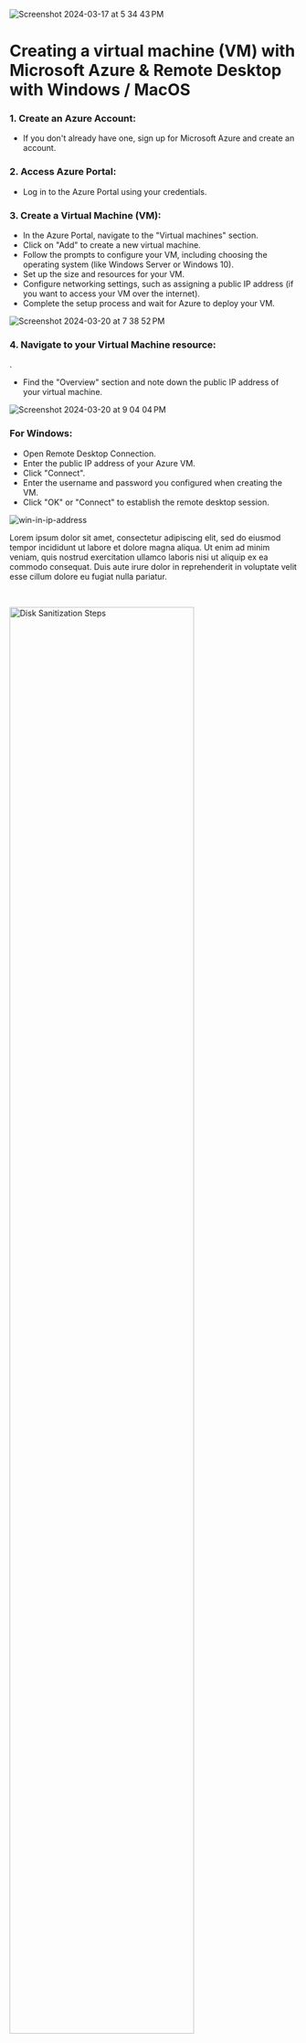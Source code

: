 ![Screenshot 2024-03-17 at 5 34 43 PM](https://github.com/G-Code6/Remote-desktop/assets/163748328/784cca91-2068-425f-9757-3ec562747d0c)

</p>

<h1> Creating a virtual machine (VM) with Microsoft Azure
& Remote Desktop with Windows / MacOS</h1>




<h3>1. Create an Azure Account:</h3> 

- If you don't already have one, sign up for Microsoft Azure and create an account.


<h3>2. Access Azure Portal: </h3>

- Log in to the Azure Portal using your credentials.

<h3>3. Create a Virtual Machine (VM):</h3>

- In the Azure Portal, navigate to the "Virtual machines" section.
- Click on "Add" to create a new virtual machine.
- Follow the prompts to configure your VM, including choosing the operating system (like Windows Server or Windows 10).
- Set up the size and resources for your VM.
- Configure networking settings, such as assigning a public IP address (if you want to access your VM over the internet).
- Complete the setup process and wait for Azure to deploy your VM.




![Screenshot 2024-03-20 at 7 38 52 PM](https://github.com/G-Code6/Remote-desktop/assets/163748328/b5d0d31c-d44a-4ff7-b6ff-cc531ae8de55)

</p>

<h3>4. Navigate to your Virtual Machine resource:</h3>. 

- Find the "Overview" section and note down the public IP address of your virtual machine.

![Screenshot 2024-03-20 at 9 04 04 PM](https://github.com/G-Code6/Remote-desktop/assets/163748328/35f5d887-b91b-4940-a4f0-7581c96cdbb7)

</p>

<h3>For Windows:</h3>

- Open Remote Desktop Connection.
- Enter the public IP address of your Azure VM.
- Click "Connect".
- Enter the username and password you configured when creating the VM.
- Click "OK" or "Connect" to establish the remote desktop session. 



![win-in-ip-address](https://github.com/G-Code6/Remote-desktop/assets/163748328/27cafef9-f733-4599-be86-838d74bbdcfa)

</p>
<p>
Lorem ipsum dolor sit amet, consectetur adipiscing elit, sed do eiusmod tempor incididunt ut labore et dolore magna aliqua. Ut enim ad minim veniam, quis nostrud exercitation ullamco laboris nisi ut aliquip ex ea commodo consequat. Duis aute irure dolor in reprehenderit in voluptate velit esse cillum dolore eu fugiat nulla pariatur.
</p>
<br />

<p>
<img src="https://i.imgur.com/DJmEXEB.png" height="80%" width="80%" alt="Disk Sanitization Steps"/>
</p>
<p>
Lorem ipsum dolor sit amet, consectetur adipiscing elit, sed do eiusmod tempor incididunt ut labore et dolore magna aliqua. Ut enim ad minim veniam, quis nostrud exercitation ullamco laboris nisi ut aliquip ex ea commodo consequat. Duis aute irure dolor in reprehenderit in voluptate velit esse cillum dolore eu fugiat nulla pariatur.
</p>
<br />
# Remote-desktop
Remote desktop with Microsoft Azure 
